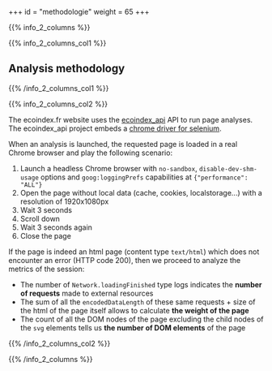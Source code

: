 +++
id = "methodologie"
weight = 65
+++

{{% info_2_columns %}}

{{% info_2_columns_col1 %}}

## Analysis methodology

{{% /info_2_columns_col1 %}}

{{% info_2_columns_col2 %}}

The ecoindex.fr website uses the [ecoindex_api](https://github.com/cnumr/ecoindex_api) API to run page analyses. The ecoindex_api project embeds a [chrome driver for selenium](https://github.com/ultrafunkamsterdam/undetected-chromedriver).

When an analysis is launched, the requested page is loaded in a real Chrome browser and play the following scenario:

1. Launch a headless Chrome browser with `no-sandbox`, `disable-dev-shm-usage` options and `goog:loggingPrefs` capabilities at `{"performance": "ALL"}`
2. Open the page without local data (cache, cookies, localstorage...) with a resolution of 1920x1080px
3. Wait 3 seconds
4. Scroll down
5. Wait 3 seconds again
6. Close the page

If the page is indeed an html page (content type `text/html`) which does not encounter an error (HTTP code 200), then we proceed to analyze the metrics of the session:

- The number of `Network.loadingFinished` type logs indicates the **number of requests** made to external resources
- The sum of all the `encodedDataLength` of these same requests + size of the html of the page itself allows to calculate **the weight of the page**
- The count of all the DOM nodes of the page excluding the child nodes of the `svg` elements tells us **the number of DOM elements** of the page

{{% /info_2_columns_col2 %}}

{{% /info_2_columns %}}
